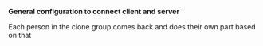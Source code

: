 **General configuration to connect client and server**

Each person in the clone group comes back and does their own part based on that
